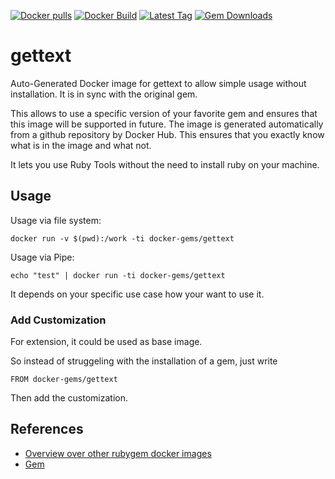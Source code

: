 [![Docker pulls](https://img.shields.io/docker/pulls/rubygem/gettext.svg)](https://hub.docker.com/r/rubygem/gettext/)
[![Docker Build](https://img.shields.io/docker/automated/rubygem/gettext.svg)](https://hub.docker.com/r/rubygem/gettext/)
[![Latest Tag](https://img.shields.io/github/tag/docker-rubygem/gettext.svg)](https://hub.docker.com/r/rubygem/gettext/)
[![Gem Downloads](https://img.shields.io/gem/dt/gettext.svg)](https://rubygems.org/gems/gettext/)
# gettext

Auto-Generated Docker image for gettext to allow simple usage without installation.
It is in sync with the original gem.

This allows to use a specific version of your favorite gem and ensures that this image will be supported in future.
The image is generated automatically from a github repository by Docker Hub.
This ensures that you exactly know what is in the image and what not.

It lets you use Ruby Tools without the need to install ruby on your machine.

## Usage

Usage via file system:

`docker run -v $(pwd):/work -ti docker-gems/gettext`

Usage via Pipe:

`echo "test" | docker run -ti docker-gems/gettext`

It depends on your specific use case how your want to use it.

### Add Customization

For extension, it could be used as base image.

So instead of struggeling with the installation of a gem, just write

`FROM docker-gems/gettext`

Then add the customization.

## References

 - [Overview over other rubygem docker images](https://github.com/thinkbot/docker-rubygem)
 - [Gem](https://rubygems.org/gems/gettext/)
